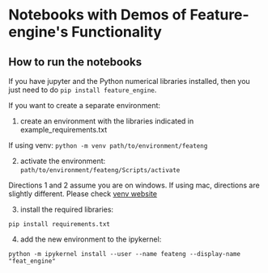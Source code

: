 # Notebooks with Demos of Feature-engine's Functionality

## How to run the notebooks

If you have jupyter and the Python numerical libraries installed, then you just need to do `pip install feature_engine`.

If you want to create a separate environment:

1) create an environment with the libraries indicated in example_requirements.txt

If using venv:
`python -m venv path/to/environment/feateng`

2) activate the environment:
`path/to/environment/feateng/Scripts/activate`

Directions 1 and 2 assume you are on windows. If using mac, directions are slightly different. Please check [venv website](https://packaging.python.org/guides/installing-using-pip-and-virtual-environments/)

3) install the required libraries:

`pip install requirements.txt`

4) add the new environment to the ipykernel:

`python -m ipykernel install --user --name feateng --display-name "feat_engine"`


